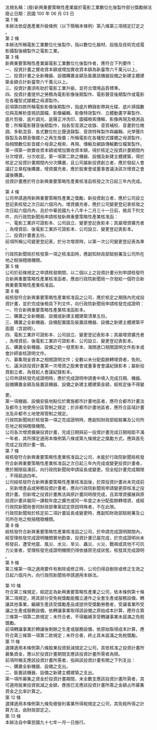 法規名稱：(廢)新興重要策略性產業屬於電影工業數位化後製作部分獎勵辦法  
廢止日期：民國 100 年 06 月 03 日  
第 1 條  
本辦法依促進產業升級條例（以下簡稱本條例）第八條第三項規定訂定之  
。  
第 2 條  
本辦法所稱電影工業數位化後製作，指以數位化器材、設施及技術完成電  
影攝製後續製作之電影工業。  
第 3 條  
新興重要策略性產業屬電影工業數位化後製作者，應符合下列要件：  
一、投資計畫之實收資本額或增加實收資本額為新臺幣六千萬元以上。  
二、投資計畫之全新機器、設備購置金額及裝置該機器設備之新建主體建  
築金額合計新臺幣六千萬元以上。  
三、投資計畫須有助於電影工業升級，並符合環境品質標準。  
四、投資計畫提供之勞務為電影影像後期製作、電影聲音後期製作或電影  
在各種型式媒體之母源製作。  
前項第四款所稱電影影像後期製作，指底片轉錄影帶與光碟、底片掃描數  
位與高解析度視訊圖檔、影像編輯、影像特效製作、立體動畫字幕製作、  
底片剪接、底片調光、底聲正沖洗印、圖檔檢索傳輸、影像再現及檢測品  
管；所稱電影聲音後期製作，指各型音源之收錄、音質補校、音畫對位微  
調、多軌混音、各式數位杜比聲道錄製、音效特殊製作與編輯、光學聲片  
錄製及各類音像媒介之再生換置；所稱電影在各種型式媒體之母源製作，  
指相關數位影音媒介母源之檢索、再現、傳輸及網路傳輸數位檔案製作。  
第一項第一款實收資本額或增加實收資本額，得於核定之投資計畫期間內  
分次增資，分次收足。第一項第二款之機器、設備及新建主體建築，得於  
核定之投資計畫期間內分次購置，且公司屬新投資創立者，應於發起人會  
議訂立章程後購置，增資擴充者，應於股東會或董事會議決該次增資之會  
議後購置。  
投資計畫應於符合新興重要策略性產業核准函核發之次日起三年內完成。  


第 4 條  
公司申請適用新興重要策略性產業之獎勵，新投資創立者，應於公司設立  
登記表核發之次日起六個月內，增資擴充者，應於公司變更登記表核發之  
次日起六個月內，且於中華民國九十八年十二月三十一日前，檢具下列文  
件，向行政院新聞局申請核發新興重要策略性產業核准函：  
一、電影工業許可證影本、公司設立、變更登記表影本；其屬增資擴充者  
，為增資前、後電影工業許可證影本、公司設立、變更登記表影本。  
二、投資計畫書五份。  
前項所稱公司變更登記表，於分次增資時，以第一次公司變更登記表為準  
。  
行政院新聞局於核發第一項之核准函時，應副知財政部賦稅署及公司所在  
地之稅捐稽徵機關。  
第 5 條  
公司於前條規定之申請核發期間，以二個以上之投資計畫分別申請核發符  
合新興重要策略性產業核准函者，應由行政院新聞局一次發給一個符合新  
興重要策略性產業核准函。  
第 6 條  
經核發符合新興重要策略性產業核准函之公司，應於核定之期限內完成投  
資計畫，並於完成後檢具下列文件，向行政院新聞局申請核發完成證明：  
一、符合新興重要策略性產業核准函影本。  
二、購置之全新機器、設備或新建主體建築清單五份。  
三、購置之全新機器、設備配置圖及裝置該機器、設備之新建主體建築平  
面圖（含說明）。  
四、電影工業許可證影本、公司設立、變更登記表影本；其屬增資擴充者  
，為增資前、後電影工業許可證影本、公司設立、變更登記表影本。  
五、購置全新機器、設備之統一發票影本、海關進口相關證明文件影本或  
會計師查核證明文件。  
六、募集現金資本之相關證明文件；全數以未分配盈餘轉增資者，免附。  
七、議決該投資計畫第一次增資之股東會或董事會會議紀錄影本；屬新投  
資創立者，為發起人會議紀錄影本。  
公司申請核發完成證明時，應於完成證明申請書中填入完成日期、機器、  
設備購置金額及裝置該機器、設備之新建主體建築金額，經核定後不得變  


更。  
第一項機器、設備安裝地點位於實施都市計畫地區者，應符合都市計畫法  
及都市土地使用分區管制之規定；於非都市計畫地區者，應符合區域計畫  
法及非都市土地使用管制之規定。  
行政院新聞局於核發第一項之完成證明時，應副知財政部賦稅署及公司所  
在地之稅捐稽徵機關。  
公司各次增資擴展投資計畫，完成日期與前一投資計畫完成日期相距不滿  
一年者，其所擇定適用本條例第八條或第九條規定之獎勵方式，應與首先  
完成之投資計畫一致。  
第 7 條  
經核發符合新興重要策略性產業核准函之公司，未能於行政院新聞局核發  
符合新興重要策略性產業核准函之次日起三年內完成或變更投資計畫者，  
應於期限屆滿前，向行政院新聞局申請延長或變更。但全程計畫完成期限  
，不得超過四年。  
公司經核發符合新興重要策略性產業核准函後，於原投資計畫尚未完成前  
，另新增產品或勞務投資計畫者，應向行政院新聞局申請變更原核准之投  
資計畫。但新增之投資計畫無法與原計畫同時限完成，且其增資擴展與原  
投資計畫非屬同一課稅年度之擴充或同一年度之未分配盈餘轉增資，或經  
行政院新聞局會同財政部專案認定原因特殊者，不在此限。  
行政院新聞局於核定前二項計畫延長或變更時，應副知財政部賦稅署及公  
司所在地之稅捐稽徵機關。  
第 8 條  
經核發符合新興重要策略性產業核准函之公司，於申請完成證明期間內，  
經受理核發完成證明機關實地勘查，投資計畫已屬完成，於完成證明尚未  
核發前，遭受地震、風災、水災、旱災、蟲災、火災、戰禍或其他不可抗  
力災害者，受理核發完成證明機關仍得依據原完成狀態，核發其完成證明  
。  
第 9 條  
第三條第一項之適用要件有刪除或修正時，公司仍得自刪除或修正生效之  
日起六個月內，向行政院新聞局申請適用本辦法。  


第 10 條  
符合第三條規定，經認定為新興重要策略性產業之公司，依本條例第十條  
第二項規定，將其部分受免稅獎勵能獨立運作之全套生產或服務設備，轉  
讓其他事業，繼續生產該受獎勵產品或提供受獎勵勞務者，受讓事業所受  
讓之生產或服務設備，依轉讓事業取得該設備之原始成本計算，應符合第  
三條第一項第二款規定；未符合者，不得繼續享受轉讓事業未屆滿之免稅  
獎勵。  
前項轉讓事業於轉讓後剩餘之生產或服務設備，依原始取得成本計算，應  
符合第三條第一項第二款規定；未符合者，終止其未屆滿之免稅獎勵。  
第 11 條  
選擇適用本條例第八條股東投資抵減規定之公司，其依核准之投資計畫所  
募集資金，應以於投資計畫期間支應該投資計畫所需者為限。  
前項所稱支應該投資計畫所需者，指與該投資計畫有關之下列支出：  
一、購置全新機器、設備之支出。  
二、裝置該機器、設備之新建主體建築之支出。  
第一項所募集之資金於投資計畫期間，未全數支應該投資計畫所需者，其  
可適用股東投資抵減之金額，應按已支應該投資計畫所需之金額占所募集  
資金之比率計算之。  
第 12 條  
選擇適用本條例第九條免徵營利事業所得稅規定之公司，其免稅所得之計  
算方法，由財政部定之。  
第 13 條  
本辦法自中華民國九十七年一月一日施行。  


